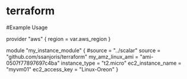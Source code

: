 # terraform
#Example Usage

provider "aws" {
 region = var.aws_region
}

module "my_instance_module" {
  #source = "../scalar"
  source = "github.com/ssanjoris/terraform"
  my_amz_linux_ami = "ami-0507f77897697c4ba"
  instance_type = "t2.micro"
  ec2_instance_name = "myvm01"
  ec2_access_key = "Linux-Oreon"
}
